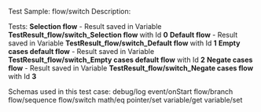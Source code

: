 Test Sample: flow/switch
Description: 

Tests:
	**Selection flow** - Result saved in Variable **TestResult_flow/switch_Selection flow** with Id **0**
	**Default flow** - Result saved in Variable **TestResult_flow/switch_Default flow** with Id **1**
	**Empty cases default flow** - Result saved in Variable **TestResult_flow/switch_Empty cases default flow** with Id **2**
	**Negate cases flow** - Result saved in Variable **TestResult_flow/switch_Negate cases flow** with Id **3**

Schemas used in this test case:
	debug/log
	event/onStart
	flow/branch
	flow/sequence
	flow/switch
	math/eq
	pointer/set
	variable/get
	variable/set
